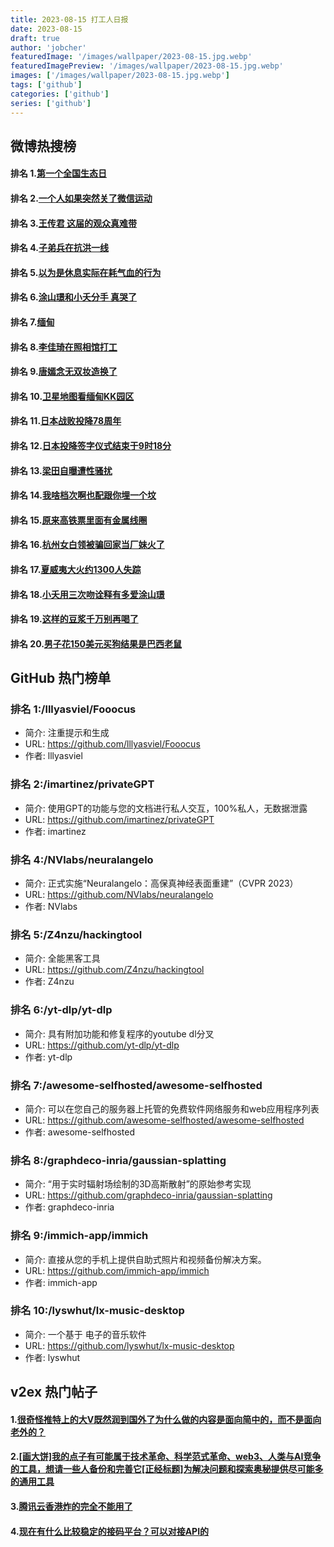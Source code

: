 ```yaml
---
title: 2023-08-15 打工人日报
date: 2023-08-15
draft: true
author: 'jobcher'
featuredImage: '/images/wallpaper/2023-08-15.jpg.webp'
featuredImagePreview: '/images/wallpaper/2023-08-15.jpg.webp'
images: ['/images/wallpaper/2023-08-15.jpg.webp']
tags: ['github']
categories: ['github']
series: ['github']
---
```


## 微博热搜榜

#### 排名 1.[第一个全国生态日](https://s.weibo.com/weibo?q=第一个全国生态日)
#### 排名 2.[一个人如果突然关了微信运动](https://s.weibo.com/weibo?q=一个人如果突然关了微信运动)
#### 排名 3.[王传君 这届的观众真难带](https://s.weibo.com/weibo?q=王传君这届的观众真难带)
#### 排名 4.[子弟兵在抗洪一线](https://s.weibo.com/weibo?q=子弟兵在抗洪一线)
#### 排名 5.[以为是休息实际在耗气血的行为](https://s.weibo.com/weibo?q=以为是休息实际在耗气血的行为)
#### 排名 6.[涂山璟和小夭分手 真哭了](https://s.weibo.com/weibo?q=涂山璟和小夭分手真哭了)
#### 排名 7.[缅甸](https://s.weibo.com/weibo?q=缅甸)
#### 排名 8.[李佳琦在照相馆打工](https://s.weibo.com/weibo?q=李佳琦在照相馆打工)
#### 排名 9.[唐嫣念无双妆造换了](https://s.weibo.com/weibo?q=唐嫣念无双妆造换了)
#### 排名 10.[卫星地图看缅甸KK园区](https://s.weibo.com/weibo?q=卫星地图看缅甸KK园区)
#### 排名 11.[日本战败投降78周年](https://s.weibo.com/weibo?q=日本战败投降78周年)
#### 排名 12.[日本投降签字仪式结束于9时18分](https://s.weibo.com/weibo?q=日本投降签字仪式结束于9时18分)
#### 排名 13.[梁田自曝遭性骚扰](https://s.weibo.com/weibo?q=梁田自曝遭性骚扰)
#### 排名 14.[我啥档次啊也配跟你埋一个坟](https://s.weibo.com/weibo?q=我啥档次啊也配跟你埋一个坟)
#### 排名 15.[原来高铁票里面有金属线圈](https://s.weibo.com/weibo?q=原来高铁票里面有金属线圈)
#### 排名 16.[杭州女白领被骗回家当厂妹火了](https://s.weibo.com/weibo?q=杭州女白领被骗回家当厂妹火了)
#### 排名 17.[夏威夷大火约1300人失踪](https://s.weibo.com/weibo?q=夏威夷大火约1300人失踪)
#### 排名 18.[小夭用三次吻诠释有多爱涂山璟](https://s.weibo.com/weibo?q=小夭用三次吻诠释有多爱涂山璟)
#### 排名 19.[这样的豆浆千万别再喝了](https://s.weibo.com/weibo?q=这样的豆浆千万别再喝了)
#### 排名 20.[男子花150美元买狗结果是巴西老鼠](https://s.weibo.com/weibo?q=男子花150美元买狗结果是巴西老鼠)
## GitHub 热门榜单

### 排名 1:/lllyasviel/Fooocus
- 简介: 注重提示和生成
- URL: https://github.com/lllyasviel/Fooocus
- 作者: lllyasviel 

### 排名 2:/imartinez/privateGPT
- 简介: 使用GPT的功能与您的文档进行私人交互，100%私人，无数据泄露
- URL: https://github.com/imartinez/privateGPT
- 作者: imartinez 

### 排名 4:/NVlabs/neuralangelo
- 简介: 正式实施“Neuralangelo：高保真神经表面重建”（CVPR 2023）
- URL: https://github.com/NVlabs/neuralangelo
- 作者: NVlabs 

### 排名 5:/Z4nzu/hackingtool
- 简介: 全能黑客工具
- URL: https://github.com/Z4nzu/hackingtool
- 作者: Z4nzu 

### 排名 6:/yt-dlp/yt-dlp
- 简介: 具有附加功能和修复程序的youtube dl分叉
- URL: https://github.com/yt-dlp/yt-dlp
- 作者: yt-dlp 

### 排名 7:/awesome-selfhosted/awesome-selfhosted
- 简介: 可以在您自己的服务器上托管的免费软件网络服务和web应用程序列表
- URL: https://github.com/awesome-selfhosted/awesome-selfhosted
- 作者: awesome-selfhosted 

### 排名 8:/graphdeco-inria/gaussian-splatting
- 简介: “用于实时辐射场绘制的3D高斯散射”的原始参考实现
- URL: https://github.com/graphdeco-inria/gaussian-splatting
- 作者: graphdeco-inria 

### 排名 9:/immich-app/immich
- 简介: 直接从您的手机上提供自助式照片和视频备份解决方案。
- URL: https://github.com/immich-app/immich
- 作者: immich-app 

### 排名 10:/lyswhut/lx-music-desktop
- 简介: 一个基于 电子的音乐软件
- URL: https://github.com/lyswhut/lx-music-desktop
- 作者: lyswhut 

## v2ex 热门帖子

#### 1.[很奇怪推特上的大V既然润到国外了为什么做的内容是面向简中的，而不是面向老外的？](https://www.v2ex.com/t/965321#reply3)
#### 2.[[画大饼]我的点子有可能属于技术革命、科学范式革命、web3、人类与AI竞争的工具，想请一些人备份和完善它[正经标题]为解决问题和探索奥秘提供尽可能多的通用工具](https://www.v2ex.com/t/965320#reply2)
#### 3.[腾讯云香港炸的完全不能用了](https://www.v2ex.com/t/965322#reply0)
#### 4.[现在有什么比较稳定的接码平台？可以对接API的](https://www.v2ex.com/t/965323#reply0)
